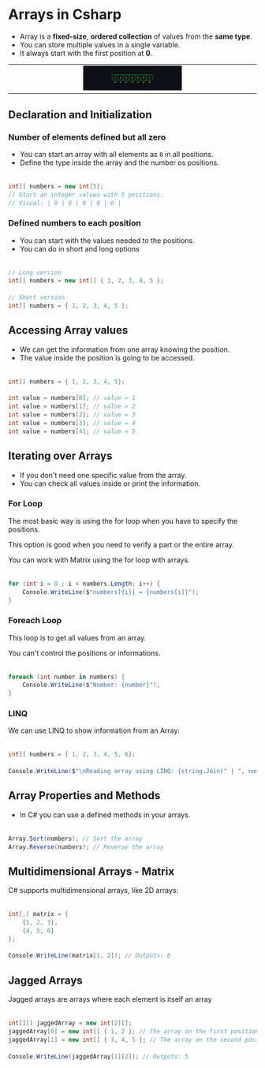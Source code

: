 # Arrays in Csharp

- Array is a **fixed-size**, **ordered collection** of values from the **same type**.
- You can store multiple values in a single variable.
- It always start with the first position at **0**.

<table align="center"><tr><td align="center" width="9999">
    <img src="images/Arrays/1.png" width="200">
</td></tr></table>

## Declaration and Initialization

### Number of elements defined but all zero

- You can start an array with all elements as `0` in all positions.
- Define the type inside the array and the number os positions.

```csharp

int[] numbers = new int[5];
// Start an integer values with 5 positions.
// Visual: | 0 | 0 | 0 | 0 | 0 |

```

### Defined numbers to each position

- You can start with the values needed to the positions.
- You can do in short and long options

```csharp

// Long version
int[] numbers = new int[] { 1, 2, 3, 4, 5 };

// Short version
int[] numbers = { 1, 2, 3, 4, 5 };

```

## Accessing Array values

- We can get the information from one array knowing the position.
- The value inside the position is going to be accessed.

```csharp

int[] numbers = { 1, 2, 3, 4, 5};

int value = numbers[0]; // value = 1
int value = numbers[1]; // value = 2
int value = numbers[2]; // value = 3
int value = numbers[3]; // value = 4
int value = numbers[4]; // value = 5

```

## Iterating over Arrays

- If you don't need one specific value from the array.
- You can check all values inside or print the information.

### For Loop

The most basic way is using the for loop when you have to specify the positions.

This option is good when you need to verify a part or the entire array.

You can work with Matrix using the for loop with arrays.

```csharp

for (int i = 0 ; i < numbers.Length; i++) {
    Console.WriteLine($"numbers[{i}] = {numbers[i]}");
}

```

### Foreach Loop

This loop is to get all values from an array.

You can't control the positions or informations.

```csharp

foreach (int number in numbers) {
    Console.WriteLine($"Number: {number}");
}

```

### LINQ

We can use LINQ to show information from an Array:

```csharp

int[] numbers = { 1, 2, 3, 4, 5, 6};

Console.WriteLine($"\nReading array using LINQ: {string.Join(" | ", numbers)}");


```

## Array Properties and Methods

- In C# you can use a defined methods in your arrays.

```csharp

Array.Sort(numbers); // Sort the array
Array.Reverse(numbers); // Reverse the array

```

## Multidimensional Arrays - Matrix

C# supports multidimensional arrays, like 2D arrays:

```csharp

int[,] matrix = {
    {1, 2, 3},
    {4, 5, 6}
};

Console.WriteLine(matrix[1, 2]); // Outputs: 6


```

## Jagged Arrays

Jagged arrays are arrays where each element is itself an array

```csharp

int[][] jaggedArray = new int[2][];
jaggedArray[0] = new int[] { 1, 2 }; // The array on the first position
jaggedArray[1] = new int[] { 3, 4, 5 }; // The array on the second position

Console.WriteLine(jaggedArray[1][2]); // Outputs: 5

```

